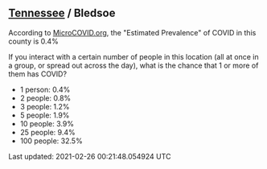 
## [Tennessee](/united-states/tennessee) / Bledsoe

According to [MicroCOVID.org](http://microcovid.org),
the "Estimated Prevalence" of COVID in this county is 0.4%

If you interact with a certain number of people in this location
(all at once in a group, or spread out across the day), what is the chance that
1 or more of them has COVID?

- 1 person: 0.4%
- 2 people: 0.8%
- 3 people: 1.2%
- 5 people: 1.9%
- 10 people: 3.9%
- 25 people: 9.4%
- 100 people: 32.5%

Last updated: 2021-02-26 00:21:48.054924 UTC
